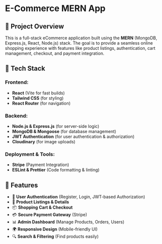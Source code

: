 # E-Commerce MERN App

## 📌 Project Overview

This is a full-stack eCommerce application built using the **MERN** (MongoDB, Express.js, React, Node.js) stack. The goal is to provide a seamless online shopping experience with features like product listings, authentication, cart management, checkout, and payment integration.

## 🚀 Tech Stack

### Frontend:

- **React** (Vite for fast builds)
- **Tailwind CSS** (for styling)
- **React Router** (for navigation)

### Backend:

- **Node.js & Express.js** (for server-side logic)
- **MongoDB & Mongoose** (for database management)
- **JWT Authentication** (for user authentication & authorization)
- **Cloudinary** (for image uploads)

### Deployment & Tools:

- **Stripe** (Payment Integration)
- **ESLint & Prettier** (Code formatting & linting)

## 🎯 Features

- 🔐 **User Authentication** (Register, Login, JWT-based Authorization)
- 🛒 **Product Listings & Details**
- 📦 **Shopping Cart & Checkout**
- 💳 **Secure Payment Gateway** (Stripe)
- 📊 **Admin Dashboard** (Manage Products, Orders, Users)
- 🌍 **Responsive Design** (Mobile-friendly UI)
- 🔍 **Search & Filtering** (Find products easily)
